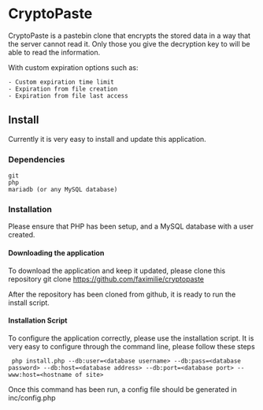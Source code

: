 # CryptoPaste

CryptoPaste is a pastebin clone that encrypts the stored data in a way that the server cannot read it. Only those you give the decryption key to will be able to read the information.


With custom expiration options such as:

    - Custom expiration time limit
	- Expiration from file creation
	- Expiration from file last access


## Install

Currently it is very easy to install and update this application.


### Dependencies

    git
    php
    mariadb (or any MySQL database)

### Installation

Please ensure that PHP has been setup, and a MySQL database with a user created.

#### Downloading the application

To download the application and keep it updated, please clone this repository
     git clone https://github.com/faximilie/cryptopaste

After the repository has been cloned from github, it is ready to run the install script.

#### Installation Script

To configure the application correctly, please use the installation script. It is very easy to configure through the command line, please follow these steps


     php install.php --db:user=<database username> --db:pass=<database password> --db:host=<database address> --db:port=<database port> --www:host=<hostname of site>


Once this command has been run, a config file should be generated in inc/config.php


